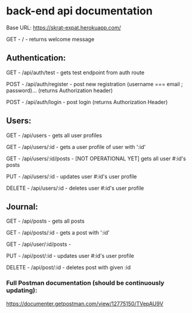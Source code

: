 # back-end api documentation

Base URL: https://skrat-expat.herokuapp.com/

GET - / - returns welcome message

## Authentication:

GET - /api/auth/test - gets test endpoint from auth route

POST - /api/auth/register - post new registration (username === email ; password)... (returns Authorization header) 

POST - /api/auth/login - post login (returns Authorization Header)

## Users:

GET - /api/users - gets all user profiles

GET - /api/users/:id - gets a user profile of user with ':id'

GET - /api/users/:id/posts - [NOT OPERATIONAL YET] gets all user #:id's posts 

PUT - /api/users/:id - updates user #:id's user profile

DELETE - /api/users/:id - deletes user #:id's user profile

## Journal:

<!-- GET - /api/journal - gets endpoint with dummy journal entry data

GET - /api/journal/test - gets test endpoint form journal route -->

GET - /api/posts - gets all posts

GET - /api/posts/:id - gets a post with ':id'

GET - /api/user/:id/posts - 

PUT - /api/post/:id - updates user #:id's user profile

DELETE - /api/post/:id - deletes post with given :id


### Full Postman documentation (should be continuously updating):

https://documenter.getpostman.com/view/12775150/TVepAU9V
